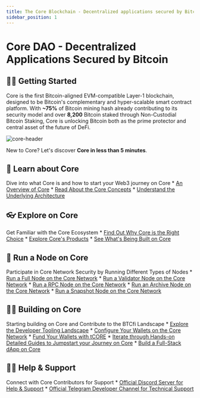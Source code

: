 ```yaml
---
title: The Core Blockchain - Decentralized applications secured by Bitcoin
sidebar_position: 1
---
```


# Core DAO - Decentralized Applications Secured by Bitcoin

## 👨‍💻 Getting Started

Core is the first Bitcoin-aligned EVM-compatible Layer-1 blockchain, designed to be Bitcoin's complementary and hyper-scalable smart contract platform. With **~75%** of Bitcoin mining hash already contributing to its security model and over **8,200** Bitcoin staked through Non-Custodial Bitcoin Staking, Core is unlocking Bitcoin both as the prime protector and central asset of the future of DeFi.

![core-header](../static/img/core-header.png)


New to Core? Let's discover **Core in less than 5 minutes**. 

## 📔 Learn about Core 
Dive into what Core is and how to start your Web3 journey on Core
    * [An Overview of Core](./Learn/introduction/what-is-core-chain.md)
    * [Read About the Core Concepts](category/core-concepts)
    * [Understand the Underlying Architecture](./Learn/core-concepts/architecture.md)

## 👓 Explore on Core
Get Familiar with the Core Ecosystem
    * [Find Out Why Core is the Right Choice](./Learn/introduction/why-core-chain.md)
    * [Explore Core's Products](category/products)
    * [See What's Being Built on Core](https://coredao.org/explore/ecosystem)

## 🔌 Run a Node on Core
Participate in Core Network Security by Running Different Types of Nodes
    * [Run a Full Node on the Core Network](./Node/Full-Node/on-mainnet.md)
    * [Run a Validator Node on the Core Network](./Node/config/validator-node-config.md)
    * [Run a RPC Node on the Core Network](./Node/config/rpc-node-config.md)
    * [Run an Archive Node on the Core Network](./Node/config/archive-node-config.md)
    * [Run a Snapshot Node on the Core Network](./Node/config/snapshot-node-config.md)

## 👨‍🔧 Building on Core
Starting building on Core and Contribute to the BTCfi Landscape
    * [Explore the Developer Tooling Landscape](./Dev-Guide/dev-tools.md)
    * [Configure Your Wallets on the Core Network](./Dev-Guide/core-testnet-wallet-config.md) 
    * [Fund Your Wallets with tCORE](./Dev-Guide/core-faucet.md)
    * [Iterate through Hands-on Detailed Guides to Jumpstart your Journey on Core](category/dev-guides)
    * [Build a Full-Stack dApp on Core](./Dev-Guide/dapp-on-core.md)

## 🙋‍♀️ Help & Support
Connect with Core Contributors for Support
    * [Official Discord Server for Help & Support](https://discord.com/invite/coredaoofficial)
    * [Official Telegram Developer Channel for Technical Support](https://t.me/CoreDAOTelegram)
